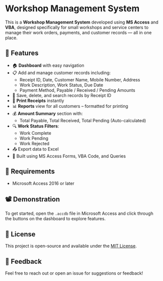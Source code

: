 # Workshop Management System

This is a **Workshop Management System** developed using **MS Access** and **VBA**, designed specifically for small workshops and service centers to manage their work orders, payments, and customer records — all in one place.

## 🔧 Features

- 🏠 **Dashboard** with easy navigation
- 📋 Add and manage customer records including:
  - Receipt ID, Date, Customer Name, Mobile Number, Address
  - Work Description, Work Status, Due Date
  - Payment Method, Payable / Received / Pending Amounts
- 💾 Save, delete, and search records by Receipt ID
- 🧾 **Print Receipts** instantly
- 📊 **Reports** view for all customers – formatted for printing
- 💰 **Amount Summary** section with:
  - Total Payable, Total Received, Total Pending (Auto-calculated)
- 🔍 **Work Status Filters**:
  - Work Complete
  - Work Pending
  - Work Rejected
- 📤 Export data to Excel
- 🧠 Built using MS Access Forms, VBA Code, and Queries

## 📂 Requirements

- Microsoft Access 2016 or later

## 📽️ Demonstration

To get started, open the `.accdb` file in Microsoft Access and click through the buttons on the dashboard to explore features.

## 📜 License

This project is open-source and available under the [MIT License](LICENSE).

## 🤝 Feedback

Feel free to reach out or open an issue for suggestions or feedback!